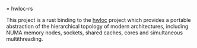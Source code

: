 = hwloc-rs

This project is a rust binding to the [hwloc](http://www.open-mpi.org/projects/hwloc/) project
which provides a portable abstraction of the hierarchical topology of modern architectures, 
including NUMA memory nodes, sockets, shared caches, cores and simultaneous multithreading.